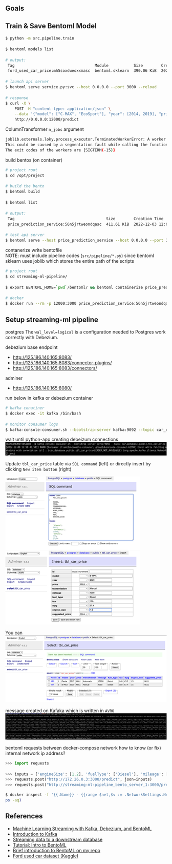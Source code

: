 ## Goals


## Train & Save Bentoml Model
```bash
$ python -m src.pipeline.train

$ bentoml models list

# output: 
 Tag                                   Module           Size        Creation Time
 ford_used_car_price:mh5soxdweoxxmasc  bentoml.sklearn  390.06 KiB  2022-12-03 12:05:17

# launch api server
$ bentoml serve service.py:svc --host 0.0.0.0 --port 3000 --reload

# response
$ curl -X \
    POST -H "content-type: application/json" \
    --data '{"model": ["C-MAX", "EcoSport"], "year": [2014, 2019], "price": [8295, 18995], "transmission": ["Semi-Auto", "Automatic"], "mileage": [40000, 1400], "fuelType": ["Diesel", "Petrol"], "tax": [160, 150], "mpg": [50.4, 44.1], "engineSize": [2.0, 1.0]}' \
    http://0.0.0.0:12000/predict
```

ColumnTransformer `n_jobs` argument
```bash
joblib.externals.loky.process_executor.TerminatedWorkerError: A worker process managed by the executor was unexpectedly terminated.
This could be caused by a segmentation fault while calling the function or by an excessive memory usage causing the Operating System to kill the worker.
The exit codes of the workers are {SIGTERM(-15)}
```

build bentos (on container)
```bash
# project root
$ cd /opt/project

# build the bento
$ bentoml build

$ bentoml list

# output:
 Tag                                        Size        Creation Time        Path
 price_prediction_service:56n5jrtweondqasc  411.61 KiB  2022-12-03 12:05:23  /opt/project/bentoml/bentos/price_prediction_service/ym3pedttakagcasc

# test api server
$ bentoml serve --host price_prediction_service --host 0.0.0.0 --port 3000 --production
```


contanerize
write bentofile  
NOTE: must include pipeline codes (`src/pipeline/*.p`y) since bentoml sklearn uses joblib which stores the entire path of the scripts

```bash
# project root
$ cd streaming-ml-pipeline/

$ export BENTOML_HOME=`pwd`/bentoml/ && bentoml containerize price_prediction_service:latest

# docker
$ docker run --rm -p 12000:3000 price_prediction_service:56n5jrtweondqasc serve --production
```




## Setup streaming-ml pipeline
postgres
The `wal_level=logical` is a configuration needed to Postgres work correctly with Debezium.

debezium base endpoint
- http://125.186.140.165:8083/
- http://125.186.140.165:8083/connector-plugins/
- http://125.186.140.165:8083/connectors/

adminer
- http://125.186.140.165:8080/


run below in kafka or debezium container
```bash
# kafka conatiner
$ docker exec -it kafka /bin/bash

# monitor consumer logs
$ kafka-console-consumer.sh --bootstrap-server kafka:9092 --topic car_database.public.tbl_car_price
```
wait until python-app creating debeizum connections
![title](docs/figures/kafka_consumer_example1.png)


Update `tbl_car_price` table via `SQL command` (left) or directly insert by clicking `New item button` (right)

<img src="docs/figures/adminer_insert_example1.png" width="420"/> <img src="docs/figures/adminer_insert_example2.png" width="420" height=230/> 
<!--![alt-text-1](docs/figures/adminer_insert_example1.png "title-1") ![alt-text-2](docs/figures/kafka_consumer_example2.png "title-2")-->


You can 
![title](docs/figures/adminer_insert_example3.png)

message created on Kafaka which is written in `AVRO`
![title](docs/figures/kafka_consumer_example3.png)


bentoml requests between docker-compose network
how to know (or fix) internal network ip address?
```python
>>> import requests

>>> inputs = {'engineSize': [1.2], 'fuelType': ['Diesel'], 'mileage': [5060], 'model': ['C-MAX'], 'mpg': [45.2], 'tax': [165], 'transmission': ['Manual'], 'year': [2017]}
>>> requests.post("http://172.26.0.3:3000/predict", json=inputs)
>>> requests.post("http://streaming-ml-pipeline_bento_server_1:3000/predict", json=inputs)
```

```bash
$ docker inspect -f '{{.Name}} - {{range $net,$v := .NetworkSettings.Networks}}{{printf "%s" $net}}{{end}} - {{range .NetworkSettings.Networks}}{{.IPAddress}} - {{.NetworkID}}{{end}}' $(docker
ps -aq)
```



## References
- [Machine Learning Streaming with Kafka, Debezium, and BentoML]
- [Introduction to Kafka]
- [Streaming data to a downstream database]
- [Tutorial: Intro to BentoML]
- [Brief introduction to BentoML on my repo]
- [Ford used car dataset (Kaggle)]


[Machine Learning Streaming with Kafka, Debezium, and BentoML]: https://towardsdatascience.com/machine-learning-streaming-with-kafka-debezium-and-bentoml-c5f3996afe8f
[Introduction to Kafka]: https://docs.confluent.io/5.5.1/kafka/introduction.html
[Streaming data to a downstream database]: https://debezium.io/blog/2017/09/25/streaming-to-another-database/
[Tutorial: Intro to BentoML]: https://docs.bentoml.org/en/latest/tutorial.html
[Brief introduction to BentoML on my repo]: https://github.com/youjin2/mlops/tree/main/bentoml
[ml-streaming-kafka-cdc-github]: https://github.com/jaumpedro214/ml-streming-kafka-cdc
[Ford used car dataset (Kaggle)]: https://www.kaggle.com/datasets/mysarahmadbhat/ford-used-car-listing
